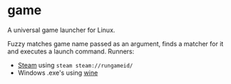 # game

A universal game launcher for Linux.

Fuzzy matches game name passed as an argument, finds a matcher for it and executes a launch command.
Runners:
* [Steam](https://store.steampowered.com/) using `steam steam://rungameid/`
* Windows .exe's using [wine](https://www.winehq.org/)
